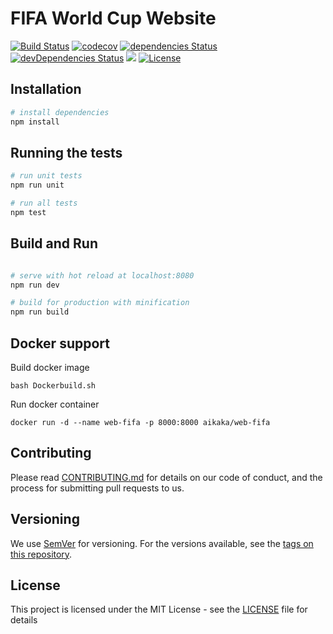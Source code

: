 # FIFA World Cup Website
[![Build Status](https://travis-ci.org/kaka-ai/web-fifa.svg?branch=master)](https://travis-ci.org/kaka-ai/web-fifa)
[![codecov](https://codecov.io/gh/kaka-ai/web-fifa/branch/master/graph/badge.svg)](https://codecov.io/gh/kaka-ai/web-fifa)
[![dependencies Status](https://david-dm.org/kaka-ai/web-fifa/status.svg)](https://david-dm.org/kaka-ai/web-fifa)
[![devDependencies Status](https://david-dm.org/kaka-ai/web-fifa/dev-status.svg)](https://david-dm.org/kaka-ai/web-fifa?type=dev)
[![](https://images.microbadger.com/badges/image/aikaka/web-fifa.svg)](https://microbadger.com/images/aikaka/web-fifa)
[![License](https://img.shields.io/badge/license-MIT-blue.svg)](https://github.com/kaka-ai/web-fifa/blob/master/LICENSE)

## Installation

``` bash
# install dependencies
npm install

```

## Running the tests

``` bash
# run unit tests
npm run unit

# run all tests
npm test
```

## Build and Run

``` bash

# serve with hot reload at localhost:8080
npm run dev

# build for production with minification
npm run build

```

## Docker support

Build docker image

```
bash Dockerbuild.sh
```

Run docker container

```
docker run -d --name web-fifa -p 8000:8000 aikaka/web-fifa
```

## Contributing

Please read [CONTRIBUTING.md](CONTRIBUTING.md) for details on our code of conduct, and the process for submitting pull requests to us.

## Versioning

We use [SemVer](http://semver.org/) for versioning. For the versions available, see the [tags on this repository](https://github.com/kaka-ai/web-fifa/tags).

## License

This project is licensed under the MIT License - see the [LICENSE](LICENSE) file for details
